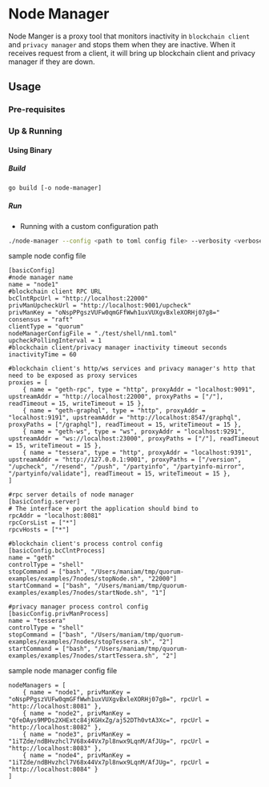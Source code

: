 # Node Manager

Node Manger is a proxy tool that monitors inactivity in `blockchain client` and `privacy manager` and stops them when they are inactive.
When it receives request from a client, it will bring up blockchain client and privacy manager if they are down.

## Usage 

### Pre-requisites

### Up & Running

#### Using Binary

##### Build

```bash
go build [-o node-manager]
```

##### Run

- Running with a custom configuration path
```bash
./node-manager --config <path to toml config file> --verbosity <verbose level>
```

sample node config file

```$xslt
[basicConfig]
#node manager name
name = "node1"
#blockchain client RPC URL
bcClntRpcUrl = "http://localhost:22000"
privManUpcheckUrl = "http://localhost:9001/upcheck"
privManKey = "oNspPPgszVUFw0qmGFfWwh1uxVUXgvBxleXORHj07g8="
consensus = "raft"
clientType = "quorum"
nodeManagerConfigFile = "./test/shell/nm1.toml"
upcheckPollingInterval = 1
#blockchain client/privacy manager inactivity timeout seconds
inactivityTime = 60

#blockchain client's http/ws services and privacy manager's http that need to be exposed as proxy services
proxies = [
    { name = "geth-rpc", type = "http", proxyAddr = "localhost:9091", upstreamAddr = "http://localhost:22000", proxyPaths = ["/"], readTimeout = 15, writeTimeout = 15 },
    { name = "geth-graphql", type = "http", proxyAddr = "localhost:9191", upstreamAddr = "http://localhost:8547/graphql", proxyPaths = ["/graphql"], readTimeout = 15, writeTimeout = 15 },
    { name = "geth-ws", type = "ws", proxyAddr = "localhost:9291", upstreamAddr = "ws://localhost:23000", proxyPaths = ["/"], readTimeout = 15, writeTimeout = 15 },
    { name = "tessera", type = "http", proxyAddr = "localhost:9391", upstreamAddr = "http://127.0.0.1:9001", proxyPaths = ["/version", "/upcheck", "/resend", "/push", "/partyinfo", "/partyinfo-mirror", "/partyinfo/validate"], readTimeout = 15, writeTimeout = 15 },
]

#rpc server details of node manager
[basicConfig.server]
# The interface + port the application should bind to
rpcAddr = "localhost:8081"
rpcCorsList = ["*"]
rpcvHosts = ["*"]

#blockchain client's process control config
[basicConfig.bcClntProcess]
name = "geth"
controlType = "shell"
stopCommand = ["bash", "/Users/maniam/tmp/quorum-examples/examples/7nodes/stopNode.sh", "22000"]
startCommand = ["bash", "/Users/maniam/tmp/quorum-examples/examples/7nodes/startNode.sh", "1"]

#privacy manager process control config
[basicConfig.privManProcess]
name = "tessera"
controlType = "shell"
stopCommand = ["bash", "/Users/maniam/tmp/quorum-examples/examples/7nodes/stopTessera.sh", "2"]
startCommand = ["bash", "/Users/maniam/tmp/quorum-examples/examples/7nodes/startTessera.sh", "2"]
```

sample node manager config file

```$xslt
nodeManagers = [
    { name = "node1", privManKey = "oNspPPgszVUFw0qmGFfWwh1uxVUXgvBxleXORHj07g8=", rpcUrl = "http://localhost:8081" },
    { name = "node2", privManKey = "QfeDAys9MPDs2XHExtc84jKGHxZg/aj52DTh0vtA3Xc=", rpcUrl = "http://localhost:8082" },
    { name = "node3", privManKey = "1iTZde/ndBHvzhcl7V68x44Vx7pl8nwx9LqnM/AfJUg=", rpcUrl = "http://localhost:8083" },
    { name = "node4", privManKey = "1iTZde/ndBHvzhcl7V68x44Vx7pl8nwx9LqnM/AfJUg=", rpcUrl = "http://localhost:8084" }
]
```
